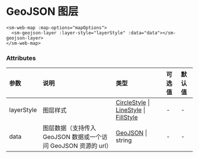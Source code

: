 # GeoJSON 图层

<sm-iframe src="http://iclient.supermap.io/examples/mapboxgl/components_geojson_vue.html"></sm-iframe>

```vue
<sm-web-map :map-options="mapOptions">
  <sm-geojson-layer :layer-style="layerStyle" :data="data"></sm-geojson-layer>
</sm-web-map>
```

### Attributes

| 参数       | 说明                                                           | 类型                                                                                                                                                                                          | 可选值 | 默认值 |
| :--------- | :------------------------------------------------------------- | :-------------------------------------------------------------------------------------------------------------------------------------------------------------------------------------------- | :----- | :----- |
| layerStyle | 图层样式                                                       | [CircleStyle](/zh/api/common-types/common-types.md#circlestyle) \| [LineStyle](/zh/api/common-types/common-types.md#linestyle) \| [FillStyle](/zh/api/common-types/common-types.md#fillstyle) | -      | -      |
| data       | 图层数据（支持传入 GeoJSON 数据或一个访问 GeoJSON 资源的 url） | [GeoJSON](https://geojson.org/) \| string                                                                                                                                                     | -      | -      |
